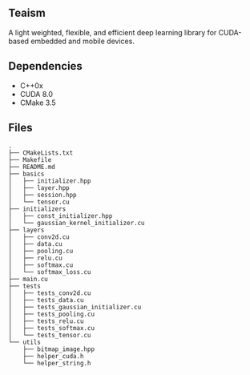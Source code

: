## Teaism

A light weighted, flexible, and efficient deep learning library for CUDA-based embedded and mobile devices.

## Dependencies

- C++0x
- CUDA 8.0
- CMake 3.5

## Files
```
.
├── CMakeLists.txt
├── Makefile
├── README.md
├── basics
│   ├── initializer.hpp
│   ├── layer.hpp
│   ├── session.hpp
│   └── tensor.cu
├── initializers
│   ├── const_initializer.hpp
│   └── gaussian_kernel_initializer.cu
├── layers
│   ├── conv2d.cu
│   ├── data.cu
│   ├── pooling.cu
│   ├── relu.cu
│   ├── softmax.cu
│   └── softmax_loss.cu
├── main.cu
├── tests
│   ├── tests_conv2d.cu
│   ├── tests_data.cu
│   ├── tests_gaussian_initializer.cu
│   ├── tests_pooling.cu
│   ├── tests_relu.cu
│   ├── tests_softmax.cu
│   └── tests_tensor.cu
└── utils
    ├── bitmap_image.hpp
    ├── helper_cuda.h
    └── helper_string.h
```
